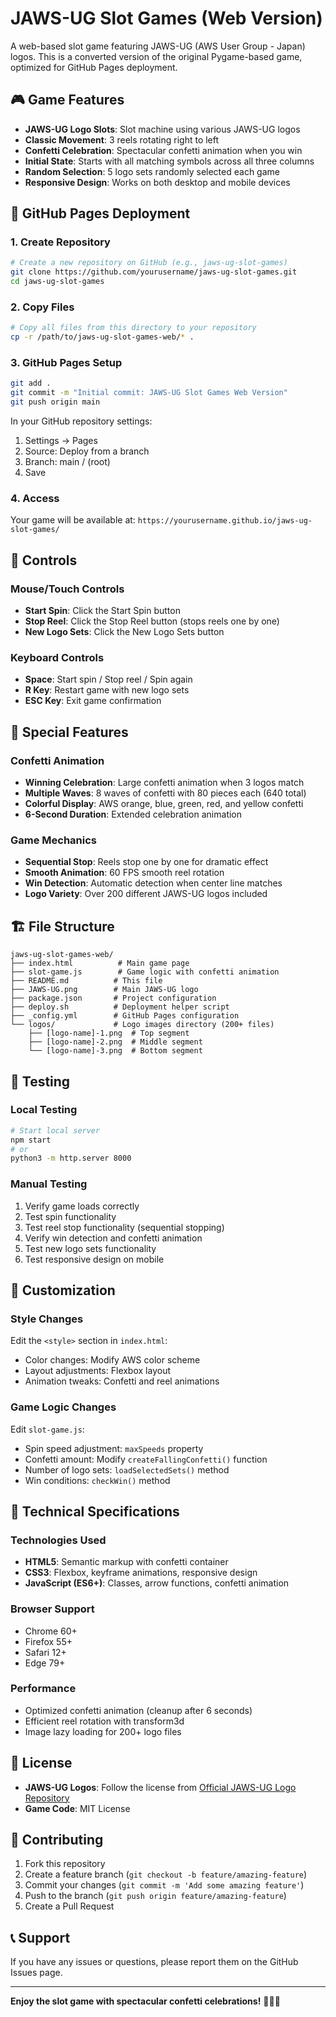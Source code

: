 # JAWS-UG Slot Games (Web Version)

A web-based slot game featuring JAWS-UG (AWS User Group - Japan) logos. This is a converted version of the original Pygame-based game, optimized for GitHub Pages deployment.

## 🎮 Game Features

- **JAWS-UG Logo Slots**: Slot machine using various JAWS-UG logos
- **Classic Movement**: 3 reels rotating right to left
- **Confetti Celebration**: Spectacular confetti animation when you win
- **Initial State**: Starts with all matching symbols across all three columns
- **Random Selection**: 5 logo sets randomly selected each game
- **Responsive Design**: Works on both desktop and mobile devices

## 🚀 GitHub Pages Deployment

### 1. Create Repository
```bash
# Create a new repository on GitHub (e.g., jaws-ug-slot-games)
git clone https://github.com/yourusername/jaws-ug-slot-games.git
cd jaws-ug-slot-games
```

### 2. Copy Files
```bash
# Copy all files from this directory to your repository
cp -r /path/to/jaws-ug-slot-games-web/* .
```

### 3. GitHub Pages Setup
```bash
git add .
git commit -m "Initial commit: JAWS-UG Slot Games Web Version"
git push origin main
```

In your GitHub repository settings:
1. Settings → Pages
2. Source: Deploy from a branch
3. Branch: main / (root)
4. Save

### 4. Access
Your game will be available at: `https://yourusername.github.io/jaws-ug-slot-games/`

## 🎯 Controls

### Mouse/Touch Controls
- **Start Spin**: Click the Start Spin button
- **Stop Reel**: Click the Stop Reel button (stops reels one by one)
- **New Logo Sets**: Click the New Logo Sets button

### Keyboard Controls
- **Space**: Start spin / Stop reel / Spin again
- **R Key**: Restart game with new logo sets
- **ESC Key**: Exit game confirmation

## 🎊 Special Features

### Confetti Animation
- **Winning Celebration**: Large confetti animation when 3 logos match
- **Multiple Waves**: 8 waves of confetti with 80 pieces each (640 total)
- **Colorful Display**: AWS orange, blue, green, red, and yellow confetti
- **6-Second Duration**: Extended celebration animation

### Game Mechanics
- **Sequential Stop**: Reels stop one by one for dramatic effect
- **Smooth Animation**: 60 FPS smooth reel rotation
- **Win Detection**: Automatic detection when center line matches
- **Logo Variety**: Over 200 different JAWS-UG logos included

## 🏗️ File Structure

```
jaws-ug-slot-games-web/
├── index.html          # Main game page
├── slot-game.js        # Game logic with confetti animation
├── README.md          # This file
├── JAWS-UG.png        # Main JAWS-UG logo
├── package.json       # Project configuration
├── deploy.sh          # Deployment helper script
├── _config.yml        # GitHub Pages configuration
└── logos/             # Logo images directory (200+ files)
    ├── [logo-name]-1.png  # Top segment
    ├── [logo-name]-2.png  # Middle segment
    └── [logo-name]-3.png  # Bottom segment
```

## 🧪 Testing

### Local Testing
```bash
# Start local server
npm start
# or
python3 -m http.server 8000
```

### Manual Testing
1. Verify game loads correctly
2. Test spin functionality
3. Test reel stop functionality (sequential stopping)
4. Verify win detection and confetti animation
5. Test new logo sets functionality
6. Test responsive design on mobile

## 🎨 Customization

### Style Changes
Edit the `<style>` section in `index.html`:
- Color changes: Modify AWS color scheme
- Layout adjustments: Flexbox layout
- Animation tweaks: Confetti and reel animations

### Game Logic Changes
Edit `slot-game.js`:
- Spin speed adjustment: `maxSpeeds` property
- Confetti amount: Modify `createFallingConfetti()` function
- Number of logo sets: `loadSelectedSets()` method
- Win conditions: `checkWin()` method

## 🔧 Technical Specifications

### Technologies Used
- **HTML5**: Semantic markup with confetti container
- **CSS3**: Flexbox, keyframe animations, responsive design
- **JavaScript (ES6+)**: Classes, arrow functions, confetti animation

### Browser Support
- Chrome 60+
- Firefox 55+
- Safari 12+
- Edge 79+

### Performance
- Optimized confetti animation (cleanup after 6 seconds)
- Efficient reel rotation with transform3d
- Image lazy loading for 200+ logo files

## 📝 License

- **JAWS-UG Logos**: Follow the license from [Official JAWS-UG Logo Repository](https://github.com/jaws-ug/logo)
- **Game Code**: MIT License

## 🤝 Contributing

1. Fork this repository
2. Create a feature branch (`git checkout -b feature/amazing-feature`)
3. Commit your changes (`git commit -m 'Add some amazing feature'`)
4. Push to the branch (`git push origin feature/amazing-feature`)
5. Create a Pull Request

## 📞 Support

If you have any issues or questions, please report them on the GitHub Issues page.

---

**Enjoy the slot game with spectacular confetti celebrations!** 🎰🎊✨

